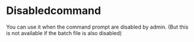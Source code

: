 # Disabledcommand
You can use it when the command prompt are disabled by admin.
(But this is not available if the batch file is also disabled)
